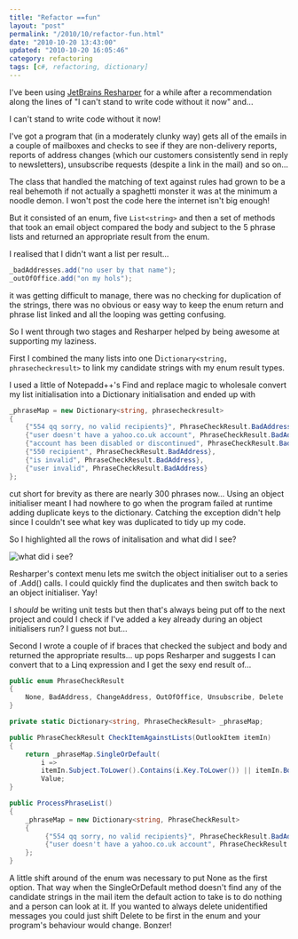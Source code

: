 ```yaml
--- 
title: "Refactor ==fun" 
layout: "post" 
permalink: "/2010/10/refactor-fun.html" 
date: "2010-10-20 13:43:00" 
updated: "2010-10-20 16:05:46" 
category: refactoring
tags: [c#, refactoring, dictionary]
---
```


I've been using [JetBrains Resharper](http://www.jetbrains.com/resharper/) for a while after a recommendation along the lines of "I can't stand to write code without it now" and...

I can't stand to write code without it now!

<!--more-->
            
I've got a program that (in a moderately clunky way) gets all of the emails in a couple of mailboxes and checks to see if they are non-delivery reports, reports of address changes (which our customers consistently send in reply to newsletters), unsubscribe requests (despite a link in the mail) and so on...
    
The class that handled the matching of text against rules had grown to be a real behemoth if not actually a spaghetti monster it was at the minimum a noodle demon. I won't post the code here the internet isn't big enough!
    
But it consisted of an enum, five `List<string>` and then a set of methods that took an email object compared the body and subject to the 5 phrase lists and returned an appropriate result from the enum.

I realised that I didn't want a list per result...
        
```c# 
_badAddresses.add("no user by that name");
_outOfOffice.add("on my hols");
```

it was getting difficult to manage, there was no checking for duplication of the strings, there was no obvious or easy way to keep the enum return and phrase list linked and all the looping was getting confusing.

So I went through two stages and Resharper helped by being awesome at supporting my laziness.

First I combined the many lists into one D`ictionary<string, phrasecheckresult>` to link my candidate strings with my enum result types.

I used a little of Notepadd++'s Find and replace magic to wholesale convert my list initialisation into a Dictionary initialisation and ended up with

```c# 
_phraseMap = new Dictionary<string, phrasecheckresult>
{
    {"554 qq sorry, no valid recipients}", PhraseCheckResult.BadAddress},                             
    {"user doesn't have a yahoo.co.uk account", PhraseCheckResult.BadAddress},
    {"account has been disabled or discontinued", PhraseCheckResult.BadAddress},
    {"550 recipient", PhraseCheckResult.BadAddress},
    {"is invalid", PhraseCheckResult.BadAddress},
    {"user invalid", PhraseCheckResult.BadAddress}
};
```

cut short for brevity as there are nearly 300 phrases now... Using an object initialiser meant I had nowhere to go when the program failed at runtime adding duplicate keys to the dictionary. Catching the exception didn't help since I couldn't see what key was duplicated to tidy up my code.

So I highlighted all the rows of initalisation and what did I see?

![what did i see?](http://1.bp.blogspot.com/_u8J81ttOSD8/TL8LrjgRXsI/AAAAAAAAAL4/U86PBLyzzZM/s400/ResharperToAddCall.jpg)

Resharper's context menu lets me switch the object initialiser out to a series of .Add() calls. I could quickly find the duplicates and then switch back to an object initialiser. Yay!

I *should* be writing unit tests but then that's always being put off to the next project and could I check if I've added a key already during an object initialisers run? I guess not but...

Second I wrote a couple of if braces that checked the subject and body and returned the appropriate results... up pops Resharper and suggests I can convert that to a Linq expression and I get the sexy end result of...

```csharp
public enum PhraseCheckResult
{
    None, BadAddress, ChangeAddress, OutOfOffice, Unsubscribe, Delete
}

private static Dictionary<string, PhraseCheckResult> _phraseMap;

public PhraseCheckResult CheckItemAgainstLists(OutlookItem itemIn)
{
    return _phraseMap.SingleOrDefault(
        i =>
        itemIn.Subject.ToLower().Contains(i.Key.ToLower()) || itemIn.Body.ToLower().Contains(i.Key.ToLower())).
        Value;
}

public ProcessPhraseList()
{
    _phraseMap = new Dictionary<string, PhraseCheckResult>
    {
         {"554 qq sorry, no valid recipients}", PhraseCheckResult.BadAddress},
         {"user doesn't have a yahoo.co.uk account", PhraseCheckResult.BadAddress}
    };
}
```

A little shift around of the enum was necessary to put None as the first option. That way when the SingleOrDefault method doesn't find any of the candidate strings in the mail item the default action to take is to do nothing and a person can look at it. If you wanted to always delete unidentified messages you could just shift Delete to be first in the enum and your program's behaviour would change. Bonzer!
